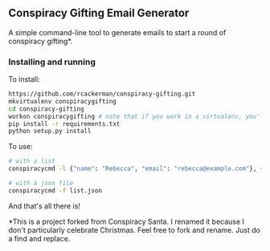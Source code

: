 ## Conspiracy Gifting Email Generator

A simple command-line tool to generate emails to start a round of conspiracy gifting*.

### Installing and running

To install:
```bash
https://github.com/rcackerman/conspiracy-gifting.git
mkvirtualenv conspiracygifting
cd conspiracy-gifting
workon conspiracygifting # note that if you work in a virtualenv, you'll need to make sure your env variables are accessible to your virtualenv
pip install -r requirements.txt
python setup.py install
```

To use:
```bash
# with a list
conspiracycmd -l {"name": "Rebecca", "email": "rebecca@example.com"}, {"name": "Lawrence of Arabia", "email": "lawrence@thedesert.in"}

# with a json file
conspiracycmd -f list.json
```

And that's all there is!


*This is a project forked from Conspiracy Santa. I renamed it because I don't particularly celebrate Christmas. Feel free to fork and rename. Just do a find and replace.
